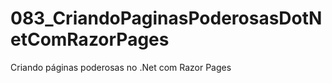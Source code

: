 # 083_CriandoPaginasPoderosasDotNetComRazorPages
 Criando páginas poderosas no .Net com Razor Pages
